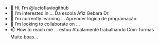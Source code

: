 - 👋 Hi, I’m @lucioflaviogithub
- 👀 I’m interested in ... Da escola Afiz Gebara Dr.
- 🌱 I’m currently learning ... Aprender lógica de programação
- 💞️ I’m looking to collaborate on ... 
- 📫 How to reach me ... estou Atualamente trabalhando Com Turmas Muito boas... 

<!---
lucioflaviogithub/lucioflaviogithub is a ✨ special ✨ repository because its `README.md` (this file) appears on your GitHub profile.
You can click the Preview link to take a look at your changes.
--->
